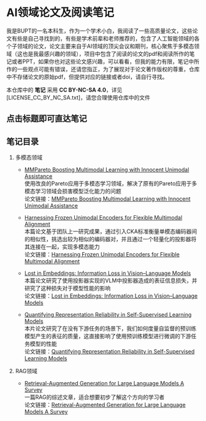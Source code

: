 # AI领域论文及阅读笔记

我是BUPT的一名本科生，作为一个学术小白，我阅读了一些高质量论文，这些论文有些是自己寻找到的，有些是学术前辈和老师推荐的，包含了人工智能领域的各个子领域的论文，论文主要来自于AI领域的顶尖会议和期刊，核心聚焦于多模态领域（这也是我最感兴趣的领域），项目中包含了阅读的论文的pdf和阅读所作的笔记或者PPT，如果你也对这些论文感兴趣，可以看看，但我的能力有限，笔记中所作的一些观点可能有错误，还请您指正，为了展现对于论文著作版权的尊重，仓库中不存储论文的原始pdf，但提供对应的链接或者doi，请自行寻找。

本仓库中的 **笔记** 采用 **CC BY-NC-SA 4.0**，详见 [LICENSE_CC_BY_NC_SA.txt]，请您合理使用仓库中的文件

## 点击标题即可直达笔记

## 笔记目录
1. 多模态领域
   - [MMPareto Boosting Multimodal Learning with Innocent Unimodal Assistance](<多模态/MMPareto Boosting Multimodal Learning with Innocent Unimodal Assistance.pdf>)  
     使用改良的Pareto应用于多模态学习领域，解决了原有的Pareto应用于多模态学习领域会损害模型泛化能力的问题  
     论文链接：[MMPareto Boosting Multimodal Learning with Innocent Unimodal Assistance](https://doi.org/10.48550/arXiv.2405.17730)
     
   - [Harnessing Frozen Unimodal Encoders for Flexible Multimodal Alignment](<多模态/Harnessing Frozen Unimodal Encoders for Flexible Multimodal Alignment.pdf>)  
     本篇论文基于团队上一研究成果，通过引入CKA标准衡量单模态编码器间的相似性，挑选出较为相似的编码器对，并且通过一个轻量化的投影器将其连接在一起，实现多模态能力  
     论文链接：[Harnessing Frozen Unimodal Encoders for Flexible Multimodal Alignment](<https://openaccess.thecvf.com/content/CVPR2025/papers/Maniparambil_Harnessing_Frozen_Unimodal_Encoders_for_Flexible_Multimodal_Alignment_CVPR_2025_paper.pdf>)

   - [Lost in Embeddings: Information Loss in Vision–Language Models](<多模态/Lost in Embeddings Information：Loss in Vision–Language Models.pdf>)  
     本篇论文研究了使用投影器实现的VLM中投影器造成的表征信息损失，并研究了这种损失对于模型性能的影响  
     论文链接：[Lost in Embeddings: Information Loss in Vision–Language Models](<https://arxiv.org/pdf/2509.11986>)

   - [Quantifying Representation Reliability in Self-Supervised Learning Models](<多模态/Quantifying Representation Reliabilityin Self-Supervised Learning Models.pdf>)   
     本片论文研究了在没有下游任务的场景下，我们如何度量自监督的预训练模型产生的表征的质量，这直接影响了使用预训练模型进行微调的下游任务模型的性能  
     论文链接：[Quantifying Representation Reliability in Self-Supervised Learning Models](<https://arxiv.org/pdf/2306.00206>)  
     
3. RAG领域
   - [Retrieval-Augmented Generation for Large Language Models A Survey](<RAG/Retrieval-Augmented Generation for Large Language Models A Survey.pdf>)  
     一篇RAG的综述文章，适合想要初步了解这个方向的学习者  
     论文链接：[Retrieval-Augmented Generation for Large Language Models A Survey](https://simg.baai.ac.cn/paperfile/25a43194-c74c-4cd3-b60f-0a1f27f8b8af.pdf)
